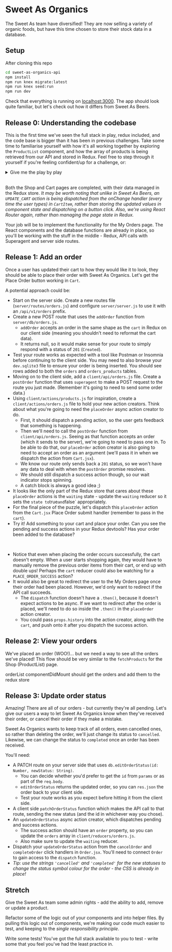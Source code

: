 # Sweet As Organics

The Sweet As team have diversified! They are now selling a variety of organic foods, but have this time chosen to store their stock data in a database.

## Setup

After cloning this repo

```sh
cd sweet-as-organics-api
npm install
npm run knex migrate:latest
npm run knex seed:run
npm run dev
```

Check that everything is running on [localhost:3000](http://localhost:3000). The app should look quite familiar, but let's check out how it differs from Sweet As Beers.

## Release 0: Understanding the codebase
This is the first time we've seen the full stack in play, redux included, and the code base is bigger than it has been in previous challenges. Take some time to familiarise yourself with how it's all working together by exploring the `ProductList` component, and how the array of products is being retrieved from our API and stored in Redux. Feel free to step through it yourself if you're feeling confident/up for a challenge, or:

<details><summary>Give me the play by play</summary>

* `ProductList` is using `mapStateToProps` to take the `products` array from our global Redux store and add those products to its props. It is then mapping over the `products` array and rendering a `ProductListItem` for each one. Cool... how are the products getting into the Redux store?
* Because the products are stored in a database, we need to make an API call to retrieve them. This gets kicked off in `ProductList`'s `useEffect()` method, where we dispatch `fetchProducts()`.
* Let's check out that action creator - we're importing it into our component from `client/actions/products.js`. `fetchProducts()` is an _async action creator_. It returns a function rather than an object, which means we're making use of the `redux-thunk` middleware. It first dispatches the action from `fetchProductsPending()`. In our Redux devtools, we can see that this action is setting the `waiting` state to `true`, which we can confirm by taking a look at `client/reducers/waiting.js`. That causes our loading indicator to render, so our users get some feedback that the products are on their way. 
* Then the `getProducts()` function is called, which is from `client/api/products.js`. In there, we can see we're using `superagent` to make a GET request to `/api/v1/products`.
* This hits our products GET route in `server/routes/products.js`. We're then calling the `listProducts` function from `server/db/products.js`, which returns an array of all of the items in the `products` database table. In the route, we `res.json` back to the client side.
* `getProducts()` (in `client/api/products.js`) returns the body of the HTTP response back to our `fetchProducts()` action creator. With the resulting `products` array, we then dispatch the action from `fetchProductsSuccess`. 
* From the Redux devtools, we can see that this updated both the `waiting` state to false (so the wait indicator becomes hidden again) and puts the products array we just retrieved into the `products` state. Both the `products` and `waiting` reducers are watching for an action type of `FETCH_PRODUCTS_SUCCESS`, so those two different parts of the Redux store state get updated from the one action!
* Note: There is also a `.catch()` block which would dispatch an error action if something went wrong with our API call. The `ErrorMessage` component will render to let the user know that something is amiss.

</details>

<br>

Both the Shop and Cart pages are completed, with their data managed in the Redux store. _It may be worth noting that unlike in Sweet As Beers, an `UPDATE_CART` action is being dispatched from the onChange handler (every time the user types) in `CartItem`, rather than storing the updated values in component state and dispatching on a button click. Also, we're using React Router again, rather than managing the page state in Redux._

Your job will be to implement the functionality for the My Orders page. The React components and the database functions are already in place, so you'll be working with the stuff in the middle - Redux, API calls with Superagent and server side routes.

## Release 1: Add an order
Once a user has updated their cart to how they would like it to look, they should be able to place their order with Sweet As Organics. Let's get the Place Order button working in `Cart`.

A potential approach could be:
* Start on the server side. Create a new routes file (`server/routes/orders.js`) and configure `server/server.js` to use it with an `/api/v1/orders` prefix.
* Create a new POST route that uses the `addOrder` function from `server/db/orders.js`.
  * `addOrder` accepts an order in the same shape as the `cart` in Redux on our client side (meaning you shouldn't need to reformat the cart data).
  * It returns null, so it would make sense for your route to simply respond with a status of `201` (`Created`).
* Test your route works as expected with a tool like Postman or Insomnia before continuing to the client side. You may need to also browse your `dev.sqlite3` file to ensure your order is being inserted. You should see rows added to both the `orders` and `orders_products` tables.
* Moving on to the client side, add a `client/api/orders.js` file. Create a `postOrder` function that uses `superagent` to make a POST request to the route you just made. (Remember it's going to need to send some order data.)
* Using `client/actions/products.js` for inspiration, create a `client/actions/orders.js` file to hold your new action creators. Think about what you're going to need the `placeOrder` async action creator to do.
  * First, it should dispatch a pending action, so the user gets feedback that something is happening.
  * Then we'll need to call the `postOrder` function from `client/api/orders.js`. Seeing as that function accepts an order (which it sends to the server), we're going to need to pass one in. To be able to do that, our `placeOrder` action creator is also going to need to accept an order as an argument (we'll pass it in when we dispatch the action from `Cart.jsx`).
  * We know our route only sends back a `201` status, so we won't have any data to deal with when the `postOrder` promise resolves.
  * We should still dispatch a success action though, so our wait indicator stops spinning.
  * A catch block is always a good idea ;)
* It looks like the only part of the Redux store that cares about these `placeOrder` actions is the `waiting` state - update the `waiting` reducer so it sets the ` state to `true` and `false` appropriately.
* For the final piece of the puzzle, let's dispatch this `placeOrder` action from the `Cart.jsx` Place Order submit handler (remember to pass in the `cart`).
* Try it! Add something to your cart and place your order. Can you see the pending and success actions in your Redux devtools? Has your order been added to the database?

<br> 

* Notice that even when placing the order occurs successfully, the cart doesn't empty. When a user starts shopping again, they would have to manually remove the previous order items from their cart, or end up with double ups! Perhaps the `cart` reducer could also be watching for a `PLACE_ORDER_SUCCESS` action?
* It would also be great to redirect the user to the My Orders page once their order had been placed. However, we'd only want to redirect if the API call succeeds.
  * The `dispatch` function doesn't have a `.then()`, because it doesn't expect actions to be async. If we want to redirect after the order is placed, we'll need to do so inside the `.then()` in the `placeOrder` action creator.
  * You could pass `props.history` into the action creator, along with the `cart`, and push onto it after you dispatch the success action.

## Release 2: View your orders
We've placed an order (WOO!)... but we need a way to see all the orders we've placed! This flow should be very similar to the `fetchProducts` for the Shop (ProductList) page. 

orderList componentDidMount should get the orders and add them to the redux store

## Release 3: Update order status
Amazing! There are all of our orders - but currently they're all pending. Let's give our users a way to let Sweet As Organics know when they've received their order, or cancel their order if they make a mistake.

Sweet As Organics wants to keep track of all orders, even cancelled ones, so rather than deleting the order, we'll just change its status to `cancelled`. Likewise, we can change the status to `completed` once an order has been received.

You'll need:
* A PATCH route on your server side that uses `db.editOrderStatus(id: Number, newStatus: String)`.
  * You can decide whether you'd prefer to get the `id` from `params` or as part of the `req.body`.
  * `editOrderStatus` returns the updated order, so you can `res.json` the order back to your client side.
  * Test your route works as you expect before hitting it from the client side.
* A client side `patchOrderStatus` function which makes the API call to that route, sending the new status (and the id in whichever way you chose).
* An `updateOrderStatus` async action creator, which dispatches pending and success actions.
  * The success action should have an `order` property, so you can update the `orders` array in `client/reducers/orders.js`.
  * Also make sure to update the `waiting` reducer.
* Dispatch your `updateOrderStatus` action from the `cancelOrder` and `completeOrder` click handlers in `Order.jsx`. You'll need to connect `Order` to gain access to the `dispatch` function.
* _Tip: use the strings `'cancelled'` and `'completed'` for the new statuses to change the status symbol colour for the order - the CSS is already in place!_


## Stretch
Give the Sweet As team some admin rights - add the ability to add, remove or update a product.

Refactor some of the logic out of your components and into helper files. By pulling this logic out of components, we're making our code much easier to test, and keeping to the _single responsibility principle_.

Write some tests! You've got the full stack available to you to test - write some that you feel you've had the least practice in.